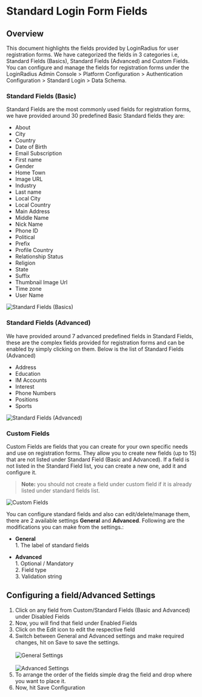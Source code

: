 # Standard Login Form Fields

## Overview

This document highlights the fields provided by LoginRadius for user registration forms. We have categorized the fields in 3 categories i.e, Standard Fields (Basics), Standard Fields (Advanced) and Custom Fields. You can configure and manage the fields for registration forms under the LoginRadius Admin Console > Platform Configuration > Authentication Configuration > Standard Login > Data Schema.

### Standard Fields (Basic)

Standard Fields are the most commonly used fields for registration forms, we have provided around 30 predefined Basic Standard fields they are:

- About
- City
- Country
- Date of Birth
- Email Subscription
- First name
- Gender
- Home Town
- Image URL
- Industry
- Last name
- Local City
- Local Country
- Main Address
- Middle Name
- Nick Name
- Phone ID
- Political
- Prefix
- Profile Country
- Relationship Status
- Religion
- State
- Suffix
- Thumbnail Image Url
- Time zone
- User Name

![](https://apidocs.lrcontent.com/images/sl1_127395e91c61430b022.50070049.png "Standard Fields (Basics)")

### Standard Fields (Advanced)

We have provided around 7 advanced predefined fields in Standard Fields, these are the complex fields provided for registration forms and can be enabled by simply clicking on them. Below is the list of Standard Fields (Advanced)

- Address
- Education
- IM Accounts
- Interest
- Phone Numbers
- Positions
- Sports

![](https://apidocs.lrcontent.com/images/slfm2_133965e91c6362750b7.05544601.png "Standard Fields (Advanced)")

### Custom Fields

Custom Fields are fields that you can create for your own specific needs and use on registration forms. They allow you to create new fields (up to 15) that are not listed under Standard Field (Basic and Advanced). If a field is not listed in the Standard Field list, you can create a new one, add it and configure it.

> **Note:** you should not create a field under custom field if it is already listed under standard fields list.

![](https://apidocs.lrcontent.com/images/slfm3_26905e91c65d98e490.35888612.png "Custom Fields")

You can configure standard fields and also can edit/delete/manage them, there are 2 available settings **General** and **Advanced**. Following are the modifications you can make from the settings.:

- **General**
  <br>1. The label of standard fields

- **Advanced**
  <br>1. Optional / Mandatory
  <br>2. Field type
  <br>3. Validation string

## Configuring a field/Advanced Settings

1. Click on any field from Custom/Standard Fields (Basic and Advanced) under Disabled Fields
2. Now, you will find that field under Enabled Fields
3. Click on the Edit icon to edit the respective field
4. Switch between General and Advanced settings and make required changes, hit on Save to save the settings.
   <br><br>![](https://apidocs.lrcontent.com/images/slfm4_8375e91c676764c91.81043345.png "General Settings")
   <br><br>![](https://apidocs.lrcontent.com/images/slfm5_103055e91c6919596a2.24884597.png "Advanced Settings")
5. To arrange the order of the fields simple drag the field and drop where you want to place it.
6. Now, hit Save Configuration
